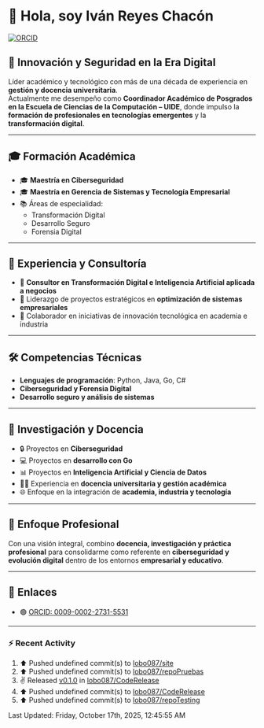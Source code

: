 # 👋 Hola, soy Iván Reyes Chacón

[![ORCID](https://img.shields.io/badge/ORCID-0009--0002--2731--5531-green?logo=orcid)](https://orcid.org/0009-0002-2731-5531)

## 🚀 Innovación y Seguridad en la Era Digital

Líder académico y tecnológico con más de una década de experiencia en **gestión y docencia universitaria**.  
Actualmente me desempeño como **Coordinador Académico de Posgrados en la Escuela de Ciencias de la Computación – UIDE**, donde impulso la **formación de profesionales en tecnologías emergentes** y la **transformación digital**.

---

## 🎓 Formación Académica

- 🎓 **Maestría en Ciberseguridad**
- 🎓 **Maestría en Gerencia de Sistemas y Tecnología Empresarial**  
- 📚 Áreas de especialidad:
  - Transformación Digital  
  - Desarrollo Seguro  
  - Forensia Digital  

---

## 💼 Experiencia y Consultoría

- 🧩 **Consultor en Transformación Digital e Inteligencia Artificial aplicada a negocios**
- 🚀 Liderazgo de proyectos estratégicos en **optimización de sistemas empresariales**  
- 🤝 Colaborador en iniciativas de innovación tecnológica en academia e industria  

---

## 🛠️ Competencias Técnicas

- **Lenguajes de programación**: Python, Java, Go, C#
- **Ciberseguridad y Forensia Digital**  
- **Desarrollo seguro y análisis de sistemas**  

---

## 🔬 Investigación y Docencia

- 🔒 Proyectos en **Ciberseguridad**  
- 💻 Proyectos en **desarrollo con Go**
- 📊 Proyectos en **Inteligencia Artificial y Ciencia de Datos**
- 👨‍🏫 Experiencia en **docencia universitaria y gestión académica**  
- 🌐 Enfoque en la integración de **academia, industria y tecnología**  

---

## 🌟 Enfoque Profesional

Con una visión integral, combino **docencia, investigación y práctica profesional** para consolidarme como referente en **ciberseguridad y evolución digital** dentro de los entornos **empresarial y educativo**.

---

## 🔗 Enlaces

- 🟢 [ORCID: 0009-0002-2731-5531](https://orcid.org/0009-0002-2731-5531)

---

### ⚡ Recent Activity
<!--RECENT_ACTIVITY:start-->
1. ⬆️ Pushed undefined commit(s) to [lobo087/site](https://github.com/lobo087/site)<br>
2. ⬆️ Pushed undefined commit(s) to [lobo087/repoPruebas](https://github.com/lobo087/repoPruebas)<br>
3. ✌️ Released [v0.1.0](https://github.com/lobo087/CodeRelease/releases/tag/v0.1.0) in [lobo087/CodeRelease](https://github.com/lobo087/CodeRelease)<br>
4. ⬆️ Pushed undefined commit(s) to [lobo087/CodeRelease](https://github.com/lobo087/CodeRelease)<br>
5. ⬆️ Pushed undefined commit(s) to [lobo087/repoTesting](https://github.com/lobo087/repoTesting)<br>
<!--RECENT_ACTIVITY:end-->
<!--RECENT_ACTIVITY:last_update-->
Last Updated: Friday, October 17th, 2025, 12:45:55 AM
<!--RECENT_ACTIVITY:last_update_end-->
